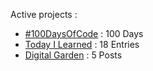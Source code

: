 Active projects :

- [#100DaysOfCode](https://github.com/narze/100daysofcode) : 100 Days
- [Today I Learned](https://github.com/narze/til) : 18 Entries
- [Digital Garden](https://monosor.com) : 5 Posts
